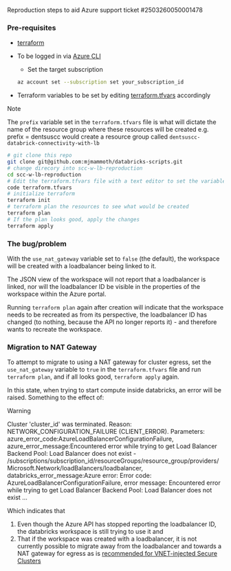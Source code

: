 Reproduction steps to aid Azure support ticket #2503260050001478

### Pre-requisites

- [terraform](https://developer.hashicorp.com/terraform/tutorials/aws-get-started/install-cli)
- To be logged in via [Azure CLI](https://learn.microsoft.com/en-us/cli/azure/)
  - Set the target subscription

  ```bash
  az account set --subscription set your_subscription_id
- Terraform variables to be set by editing [terraform.tfvars](./terraform.tfvars) accordingly

> [!NOTE]
> The `prefix` variable set in the `terraform.tfvars` file is what will dictate the name of the resource group where these resources will be created
> e.g. prefix = dentsuscc would create a resource group called `dentsuscc-databrick-connectivity-with-lb`

```bash
# git clone this repo
git clone git@github.com:mjmammoth/databricks-scripts.git
# change direcory into scc-w-lb-reproduction
cd scc-w-lb-reproduction
# Edit the terraform.tfvars file with a text editor to set the variables
code terraform.tfvars
# initialize terraform
terraform init
# terraform plan the resources to see what would be created
terraform plan
# If the plan looks good, apply the changes
terraform apply
```

### The bug/problem

With the `use_nat_gateway` variable set to `false` (the default), the workspace will be created with a loadbalancer being linked to it.

The JSON view of the workspace will not report that a loadbalancer is linked, nor will the loadbalancer ID be visible in the properties of the workspace within the Azure portal.

Running `terraform plan` again after creation will indicate that the workspace needs to be recreated as from its perspective, the loadbalancer ID has changed (to nothing, because the API no longer reports it) - and therefore wants to recreate the workspace.

### Migration to NAT Gateway

To attempt to migrate to using a NAT gateway for cluster egress, set the `use_nat_gateway` variable to `true` in the `terraform.tfvars` file and run `terraform plan`, and if all looks good, `terraform apply` again.

In this state, when trying to start compute inside databricks, an error will be raised.
Something to the effect of:

> [!Warning]
> Cluster 'cluster_id' was terminated. Reason: NETWORK_CONFIGURATION_FAILURE (CLIENT_ERROR). Parameters: azure_error_code:AzureLoadBalancerConfigurationFailure, azure_error_message:Encountered error while trying to get Load Balancer Backend Pool: Load Balancer does not exist - /subscriptions/subscription_id/resourceGroups/resource_group/providers/Microsoft.Network/loadBalancers/loadbalancer, databricks_error_message:Azure error: Error code: AzureLoadBalancerConfigurationFailure, error message: Encountered error while trying to get Load Balancer Backend Pool: Load Balancer does not exist ...

Which indicates that

1. Even though the Azure API has stopped reporting the loadbalancer ID, the databricks workspace is still trying to use it and
2. That if the workspace was created with a loadbalancer, it is not currently possible to migrate away from the loadbalancer and towards a NAT gateway for egress as is [recommended for VNET-injected Secure Clusters](https://learn.microsoft.com/en-us/azure/databricks/security/network/classic/secure-cluster-connectivity#egress-with-vnet-injection)
